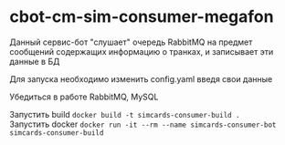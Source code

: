 # cbot-cm-sim-consumer-megafon

Данный сервис-бот "слушает" очередь RabbitMQ на предмет сообщений содержащих информацию о транках, и записывает эти данные в БД

Для запуска необходимо изменить config.yaml введя свои данные 

Убедиться в работе RabbitMQ, MySQL

Запустить build `docker build -t simcards-consumer-build .`  
Запустить docker `docker run -it --rm --name simcards-consumer-bot simcards-consumer-build`

